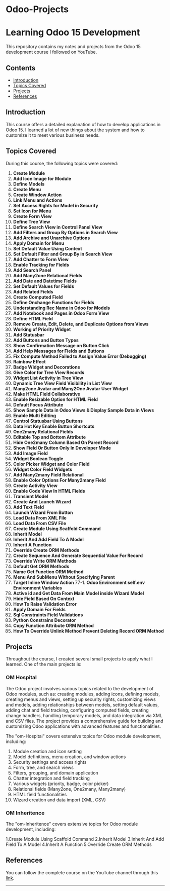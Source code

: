 # Odoo-Projects

# Learning Odoo 15 Development

This repository contains my notes and projects from the Odoo 15 development course I followed on YouTube.

## Contents
- [Introduction](#introduction)
- [Topics Covered](#topics-covered)
- [Projects](#projects)
- [References](#references)

## Introduction
This course offers a detailed explanation of how to develop applications in Odoo 15. I learned a lot of new things about the system and how to customize it to meet various business needs.

## Topics Covered
During this course, the following topics were covered:
1. **Create Module**
2. **Add Icon Image for Module**
3. **Define Models**
4. **Create Menu**
5. **Create Window Action**
6. **Link Menu and Actions**
7. **Set Access Rights for Model in Security**
8. **Set Icon for Menu**
9. **Create Form View**
10. **Define Tree View**
11. **Define Search View in Control Panel View**
12. **Add Filters and Group By Options in Search View**
13. **Add Archive and Unarchive Options**
14. **Apply Domain for Menu**
15. **Set Default Value Using Context**
16. **Set Default Filter and Group By in Search View**
17. **Add Chatter to Form View**
18. **Enable Tracking for Fields**
19. **Add Search Panel**
20. **Add Many2one Relational Fields**
21. **Add Date and Datetime Fields**
22. **Set Default Values for Fields**
23. **Add Related Fields**
24. **Create Computed Field**
25. **Define Onchange Functions for Fields**
26. **Understanding Rec Name in Odoo for Models**
27. **Add Notebook and Pages in Odoo Form View**
28. **Define HTML Field**
29. **Remove Create, Edit, Delete, and Duplicate Options from Views**
30. **Working of Priority Widget**
31. **Add Statusbar**
32. **Add Buttons and Button Types**
33. **Show Confirmation Message on Button Click**
34. **Add Help Messages for Fields and Buttons**
35. **Fix Compute Method Failed to Assign Value Error (Debugging)**
36. **Rainbow Effect**
37. **Badge Widget and Decorations**
38. **Give Color for Tree View Records**
39. **Widget List Activity in Tree View**
40. **Dynamic Tree View Field Visibility in List View**
41. **Many2one Avatar and Many2One Avatar User Widget**
42. **Make HTML Field Collaborative**
43. **Enable Resizable Option for HTML Field**
44. **Default Focus Attribute**
45. **Show Sample Data in Odoo Views & Display Sample Data in Views**
46. **Enable Multi Editing**
47. **Control Statusbar Using Buttons**
48. **Data Hot Key Enable Button Shortcuts**
49. **One2many Relational Fields**
50. **Editable Top and Bottom Attribute**
51. **Hide One2many Column Based On Parent Record**
52. **Show Field Or Button Only In Developer Mode**
53. **Add Image Field**
54. **Widget Boolean Toggle**
55. **Color Picker Widget and Color Field**
56. **Widget Color Field Widgets**
57. **Add Many2many Field Relational**
58. **Enable Color Options For Many2many Field**
59. **Create Activity View**
60. **Enable Code View In HTML Fields**
61. **Transient Model**
62. **Create And Launch Wizard**
63. **Add Text Field**
64. **Launch Wizard From Button**
65. **Load Data From XML File**
66. **Load Data From CSV File**
67. **Create Module Using Scaffold Command**
68. **Inherit Model**
69. **Inherit And Add Field To A Model**
70. **Inherit A Function**
71. **Override Create ORM Methods**
72. **Create Sequence And Generate Sequential Value For Record**
73. **Override Write ORM Methods**
74. **Default Get ORM Methods**
75. **Name Get Function ORM Method**
76. **Menu And SubMenu Without Specifying Parent**
77. **Target Inline Window Action**
77-1. **Odoo Environment self.env Environment Variables**
78. **Active id and Get Data From Main Model inside Wizard Model**
79. **Hide Field Based On Context**
80. **How To Raise Validation Error**
81. **Apply Domain For Fields**
82. **Sql Constraints Field Validations**
83. **Python Constrains Decorator**
84. **Copy Function Attribute ORM Method**
85. **How To Override Unlink Method Prevent Deleting Record ORM Method**


## Projects
Throughout the course, I created several small projects to apply what I learned. One of the main projects is:

### OM Hospital
The Odoo project involves various topics related to the development of Odoo modules, such as: creating modules, adding icons, defining models, creating menus and views, setting up security rights, customizing views and models, adding relationships between models, setting default values, adding chat and field tracking, configuring computed fields, creating change handlers, handling temporary models, and data integration via XML and CSV files. The project provides a comprehensive guide for building and customizing Odoo applications with advanced features and functionalities.

The "om-Hospital" covers extensive topics for Odoo module development, including:

1. Module creation and icon setting
2. Model definitions, menu creation, and window actions
3. Security settings and access rights
4. Form, tree, and search views
5. Filters, grouping, and domain application
6. Chatter integration and field tracking
7. Various widgets (priority, badge, color picker)
8. Relational fields (Many2one, One2many, Many2many)
9. HTML field functionalities
10. Wizard creation and data import (XML, CSV)

### OM Inheritence
The "om-Inheritence" covers extensive topics for Odoo module development, including:

1.Create Module Using Scaffold Command
2.Inherit Model
3.Inherit And Add Field To A Model
4.Inherit A Function
5.Override Create ORM Methods



## References
You can follow the complete course on the YouTube channel through this [link](https://www.youtube.com/watch?v=DKxwcMxV02U&list=PLqRRLx0cl0hoZM788LH5M8q7KhiXPyuVU&pp=iAQB).

---
